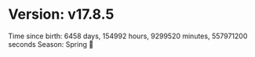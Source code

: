 # Version: v17.8.5
Time since birth: 6458 days, 154992 hours, 9299520 minutes, 557971200 seconds
Season: Spring 🌸

